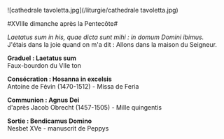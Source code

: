 ![cathedrale tavoletta.jpg](/liturgie/cathedrale tavoletta.jpg)

#XVIIIe dimanche après la Pentecôte#

*Laetatus sum in his, quae dicta sunt mihi : in domum Domini ibimus.*  
J'étais dans la joie quand on m'a dit : Allons dans la maison du Seigneur.

**Graduel : Laetatus sum**  
Faux-bourdon du VIIe ton

**Consécration : Hosanna in excelsis**  
Antoine de Févin (1470-1512) - Missa de Feria

**Communion : Agnus Dei**  
d'après Jacob Obrecht (1457-1505) - Mille quingentis

**Sortie : Bendicamus Domino**  
Nesbet XVe - manuscrit de Peppys